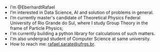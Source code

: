- I’m @EberhardtRafael
- I’m interested in Data Science, AI and solution of problems in general.
- I’m currently master's candidate of Theoretical Physics Federal University of Rio Grande do Sul, where I study Group Theory in the frame of Particle Physics;
- I'm currently building a python library for calculations of such matters.
- I'm also undergrad student of Computer Science at same university.
- How to reach me: rafael.sarate@ufrgs.br.

<!---
EberhardtRafael/EberhardtRafael is a ✨ special ✨ repository because its `README.md` (this file) appears on your GitHub profile.
You can click the Preview link to take a look at your changes.
--->
